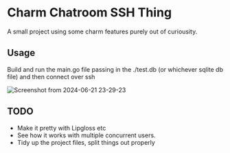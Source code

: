 # Charm Chatroom SSH Thing
A small project using some charm features purely out of curiousity.

## Usage
Build and run the main.go file passing in the ./test.db (or whichever sqlite db file) and then connect over ssh

![Screenshot from 2024-06-21 23-29-23](https://github.com/jpleatherland/chatroom/assets/19578072/41de0c4c-9884-45d0-8194-9861b03c44dd)

## TODO
- Make it pretty with Lipgloss etc
- See how it works with multiple concurrent users.
- Tidy up the project files, split things out properly
